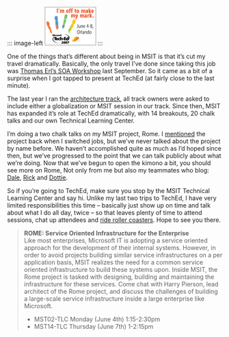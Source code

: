 ::: image-left
![](https://raw.githubusercontent.com/devhawk/devhawk.github.io/master/images/blog/20070515-making-my-mark-at-teched/teched07_120X90_v2w.jpg) 
:::

One of the things that’s different about being in MSIT is that it’s cut my
travel dramatically. Basically, the only travel I’ve done since taking
this job was [Thomas Erl’s SOA
Workshop](http://devhawk.net/2006/09/27/thoughts-on-the-soa-workshop/)
last September. So it came as a bit of a surprise when I got tapped to
present at TechEd (at fairly close to the last minute).

The last year I ran the [architecture
track](https://www.msteched.com/public/tracks.aspx#ARC), all track
owners were asked to include either a globalization or MSIT session in
our track. Since then, MSIT has expanded it’s role at TechEd
dramatically, with 14 breakouts, 20 chalk talks and our own Technical
Learning Center.

I’m doing a two chalk talks on my MSIT project, Rome. I
[mentioned](http://devhawk.net/2006/06/15/moving-on/) the project
back when I switched jobs, but we’ve never talked about the project by
name before. We haven’t accomplished quite as much as I’d hoped since
then, but we’ve progressed to the point that we can talk publicly about
what we’re doing. Now that we’ve begun to open the kimono a bit, you
should see more on Rome, Not only from me but also my teammates who
blog: [Dale](http://halfmybrain.spaces.live.com/),
[Rick](http://rickbarn.spaces.live.com/) and
[Dottie](http://blogs.msdn.com/dotties/).

So if you’re going to TechEd, make sure you stop by the MSIT Technical
Learning Center and say hi. Unlike my last two trips to TechEd, I have
very limited responsibilities this time – basically just show up on time
and talk about what I do all day, twice – so that leaves plenty of time
to attend sessions, chat up attendees and [ride roller
coasters](http://www.microsoft.com/events/teched2007/attendeeparty.mspx).
Hope to see you there.

> **ROME: Service Oriented Infrastructure for the Enterprise**\
> Like most enterprises, Microsoft IT is adopting a service oriented
> approach for the development of their internal systems. However, in
> order to avoid projects building similar service infrastructures on a
> per application basis, MSIT realizes the need for a common service
> oriented infrastructure to build these systems upon. Inside MSIT, the
> Rome project is tasked with designing, building and maintaining the
> infrastructure for these services. Come chat with Harry Pierson, lead
> architect of the Rome project, and discuss the challenges of building
> a large-scale service infrastructure inside a large enterprise like
> Microsoft.
>
> -   MST02-TLC Monday (June 4th) 1:15-2:30pm
> -   MST14-TLC Thursday (June 7th) 1-2:15pm

